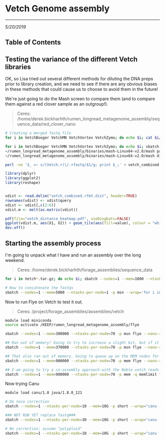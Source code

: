 # Vetch Genome assembly
---
*5/20/2019*

## Table of Contents

## Testing the variance of the different Vetch libraries

OK, so Lisa tried out several different methods for diluting the DNA preps prior to library creation, and we need to see if there are any obvious biases in these methods that could cause us to choose to avoid them in the future!

We're just going to do the Mash screen to compare them (and to compare them against a red clover sample as an outgroup!).

> Ceres: /home/derek.bickharhth/rumen_longread_metagenome_assembly/sequence_data/red_clover_nano

```bash
# Creating a merged fastq file
for i in VetchBooger VetchMN VetchVortex VetchZymo; do echo $i; cat $i/*/fastq_pass/*.fastq > $i/$i.combined.pass.fastq; done

for i in VetchBooger VetchMN VetchVortex VetchZymo; do echo $i; sbatch --nodes=1 --mem=10000 --ntasks-per-node=4 -p msn --wrap="~/rumen_longread_metagenome_assembly/binaries/mash-Linux64-v2.0/mash sketch -o $i/$i.combined.msh -p 4 -s 100000 -r -m 4 -g 420M $i/$i.combined.pass.fastq"; done
~/rumen_longread_metagenome_assembly/binaries/mash-Linux64-v2.0/mash paste vetch_combined VetchBooger/VetchBooger.combined.msh VetchMN/VetchMN.combined.msh VetchZymo/VetchZymo.combined.msh VetchVortex/VetchVortex.combined.msh clover14.msh
~/rumen_longread_metagenome_assembly/binaries/mash-Linux64-v2.0/mash dist -t vetch_combined.msh VetchBooger/VetchBooger.combined.msh VetchMN/VetchMN.combined.msh VetchZymo/VetchZymo.combined.msh VetchVortex/VetchVortex.combined.msh clover14.msh > vetch_combined.dist

perl -ne '$_ =~ s/(Vetch.+)\/.+fastq/$1/g; print $_;' < vetch_combined.dist > vetch_combined.rfmt.dist

```

```R
library(dplyr)
library(ggplot2)
library(reshape)


vdist <- read.delim("vetch_combined.rfmt.dist", header=TRUE)
rownames(vdist) <- vdist$query
vdist <- vdist[,c(2:6)]
vdist.m <- melt(as.matrix(vdist))

pdf(file="vetch_distance_heatmap.pdf", useDingbats=FALSE)
ggplot(vdist.m, aes(X1, X2)) + geom_tile(aes(fill=value), colour = "white") + scale_fill_gradient(low = "white", high = "steelblue") + labs(title = "Vetch Prep Dataset Mash Distances")
dev.off()
```

## Starting the assembly process

I'm going to unpack what I have and run an assembly over the long weekend.

> Ceres: /home/derek.bickharhth/forage_assemblies/sequence_data

```bash
for i in Vetch*.tar.gz; do echo $i; sbatch --nodes=1 --mem=1000 --ntasks-per-node=1 -p msn --wrap="tar -xvf $i"; done

# Now to concatenate the fastqs
sbatch --nodes=1 --mem=5000 --ntasks-per-node=1 -p msn --wrap='for i in Vetch*/*/fastq_pass/*.fastq; do cat $i; done > vetch_combined_reads.fastq'
```

Now to run Flye on Vetch to test it out.

> Ceres: /project/forage_assemblies/assemblies/vetch

```bash
module load miniconda
source activate /KEEP/rumen_longread_metagenome_assembly/flye

sbatch --nodes=1 --mem=300000 --ntasks-per-node=70 -p msn flye --nano-raw /home/derek.bickharhth/forage_assemblies/sequence_data/vetch_combined_reads.fastq -g 2000m -t 70 -i 2 -o vetch_flye

## Ran out of memory! Going to try to increase a slight bit, but if it fails I'll have to try an alternate strategy
sbatch --nodes=1 --mem=370000 --ntasks-per-node=70 -p msn flye --nano-raw /home/derek.bickharhth/forage_assemblies/sequence_data/vetch_combined_reads.fastq -g 2000m -t 70 -i 2 -o vetch_flye --resume

## That also ran out of memory. Going to queue up on the MEM nodes for the long haul
sbatch --nodes=1 --mem=900000 --ntasks-per-node=70 -p mem flye --nano-raw /home/derek.bickharhth/forage_assemblies/sequence_data/vetch_combined_reads.fastq -g 2000m -t 70 -i 2 -o vetch_flye --resume

## I am going to try a co-assembly approach with the Noble vetch reads as well
sbatch --nodes=1 --mem=900000 --ntasks-per-node=70 -p mem -q memlimit flye --nano-raw /project/forage_assemblies/sequence_data/combined_both_vetch.fastq -g 2000m -t 70 -i 2 -m 10000 --asm-coverage 40 -o vetch_limit_flye
```

Now trying Canu

```bash
module load canu/1.8 java/1.8.0_121

# De novo correction
sbatch --nodes=1 --ntasks-per-node=10 --mem=10G -p short --wrap="canu -correct -p vetch_pre -d vetch_pre genomeSize=2000m corMhapSensitivity=high corMinCoverage=0 corOutCoverage=100 saveReadCorrections=true 'gridOptions=-p short' -nanopore-raw /project/forage_assemblies/sequence_data/vetch_combined_reads.fastq"

### NOT RUN YET replace fastq###
sbatch --nodes=1 --ntasks-per-node=30 --mem=10G -p short --wrap="canu -p vetch_canu -d vetch_canu genomeSize=2000m correctedErrorRate=0.120 'corMhapOptions=--threshold 0.8 --num-hashes 512 --ordered-sketch-size 1000 --ordered-kmer-size 14' 'gridOptions=-p short' -nanopore-raw /project/forage_assemblies/sequence_data/vetch_combined_reads.fastq"

# No correction; assume "polyploid"
sbatch --nodes=1 --ntasks-per-node=10 --mem=10G -p short --wrap="canu -p vetch_nocorrect -d vetch_nocorrect genomeSize=2000m corMhapSensitivity=normal corOutCoverage=200 'batOptions=-dg 3 -db 3 -dr 1 -ca 500 -cp 50' saveReadCorrections=true 'gridOptions=-p short' -nanopore-raw /project/forage_assemblies/sequence_data/vetch_combined_reads.fastq"
```